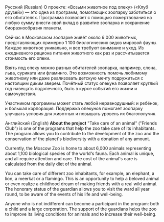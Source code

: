Русский (Russian)
О проекте:
«Возьми животное под опеку» («Клуб друзей») — это одна из программ, помогающих зоопарку заботиться о его обитателях. Программа позволяет с помощью пожертвования на любую сумму внести свой вклад в развитие зоопарка и сохранение биоразнообразия планеты.

Сейчас в Московском зоопарке живёт около 6 000 животных, представляющих примерно 1 100 биологических видов мировой фауны. Каждое животное уникально, и все требуют внимание и уход. Из ежедневного рациона питания животного как раз и рассчитывается стоимость его опеки.

Взять под опеку можно разных обитателей зоопарка, например, слона, льва, суриката или фламинго. Это возможность помочь любимому животному или даже реализовать детскую мечту подружиться с настоящим диким зверем. Почётный статус опекуна позволяет круглый год навещать подопечного, быть в курсе событий его жизни и самочувствия.

Участником программы может стать любой неравнодушный: и ребёнок, и большая корпорация. Поддержка опекунов помогает зоопарку улучшать условия для животных и повышать уровень их благополучия.

Английский (English)
<b>About the project</b>
"Take care of an animal" ("Friends Club") is one of the programs that help the zoo take care of its inhabitants. The program allows you to contribute to the development of the zoo and the conservation of the planet's biodiversity with a donation of any amount.

Currently, the Moscow Zoo is home to about 6,000 animals representing about 1,100 biological species of the world's fauna. Each animal is unique, and all require attention and care. The cost of the animal's care is calculated from the daily diet of the animal.

You can take care of different zoo inhabitants, for example, an elephant, a lion, a meerkat or a flamingo. This is an opportunity to help a beloved animal or even realize a childhood dream of making friends with a real wild animal. The honorary status of the guardian allows you to visit the ward all year round, to be aware of the events of his life and well-being.

Anyone who is not indifferent can become a participant in the program: both a child and a large corporation. The support of the guardians helps the zoo to improve its living conditions for animals and to increase their well-being.
